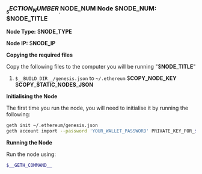 ### $__SECTION_NUMBER__.$__NODE_NUM__ Node $__NODE_NUM__: $__NODE_TITLE__

**Node Type:** $__NODE_TYPE__

**Node IP:** $__NODE_IP__

**Copying the required files**

Copy the following files to the computer you will be running "$__NODE_TITLE__"

1. `$__BUILD_DIR__/genesis.json` to `~/.ethereum`
$__COPY_NODE_KEY__
$__COPY_STATIC_NODES_JSON__

**Initialising the Node**

The first time you run the node, you will need to initialise it by running
the following:

```bash
geth init ~/.ethereum/genesis.json
geth account import --password 'YOUR_WALLET_PASSWORD' PRIVATE_KEY_FOR_$__EV_PUBLIC_ADDRESS__
```

**Running the Node**

Run the node using:

```bash
$__GETH_COMMAND__
```
